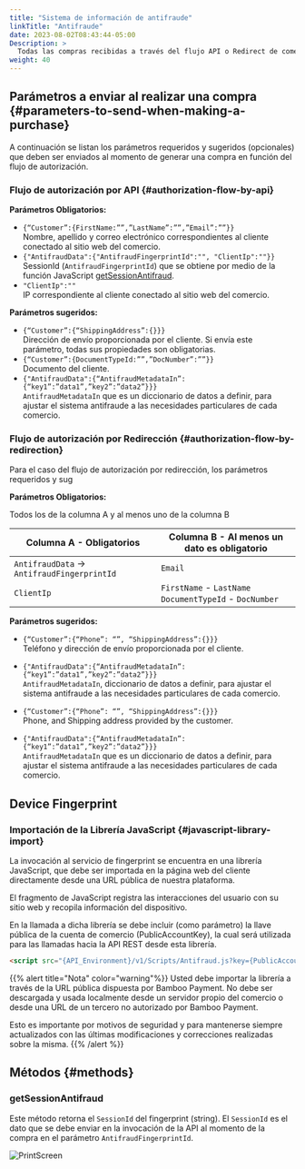 ```yaml
---
title: "Sistema de información de antifraude"
linkTitle: "Antifraude"
date: 2023-08-02T08:43:44-05:00
Description: >
  Todas las compras recibidas a través del flujo API o Redirect de comercios en el modelo de [Facilitador de Pagos]({{< ref "Concepts.md">}}#payfac-model) son analizadas por el sistema antifraude.
weight: 40
---
```


## Parámetros a enviar al realizar una compra {#parameters-to-send-when-making-a-purchase}
A continuación se listan los parámetros requeridos y sugeridos (opcionales) que deben ser enviados al momento de generar una compra en función del flujo de autorización.

### Flujo de autorización por API {#authorization-flow-by-api}

**Parámetros Obligatorios:**

* `{“Customer”:{FirstName:””,”LastName”:””,”Email”:””}}`<br>Nombre, apellido y correo electrónico correspondientes al cliente conectado al sitio web del comercio.
* `{"AntifraudData":{"AntifraudFingerprintId":"", "ClientIp":""}}`<br>SessionId (`AntifraudFingerprintId`) que se obtiene por medio de la función JavaScript [getSessionAntifraud](#getsessionantifraud).
* `"ClientIp":""`<br>IP correspondiente al cliente conectado al sitio web del comercio.

**Parámetros sugeridos:**

* `{“Customer”:{“ShippingAddress”:{}}}`<br>Dirección de envío proporcionada por el cliente. Si envía este parámetro, todas sus propiedades son obligatorias.
* `{“Customer”:{DocumentTypeId:””,”DocNumber”:””}}`<br>Documento del cliente.
* `{"AntifraudData":{“AntifraudMetadataIn”:{“key1”:”data1”,”key2”:”data2”}}}`<br>`AntifraudMetadataIn` que es un diccionario de datos a definir, para ajustar el sistema antifraude a las necesidades particulares de cada comercio.

### Flujo de autorización por Redirección {#authorization-flow-by-redirection}
Para el caso del flujo de autorización por redirección, los parámetros requeridos y sug

**Parámetros Obligatorios:**

Todos los de la columna A y al menos uno de la columna B

| Columna A - Obligatorios | Columna B - Al menos un dato es obligatorio |
|---------|----------|
| `AntifraudData` → `AntifraudFingerprintId` | `Email` |
| `ClientIp` | `FirstName` - `LastName`<br>`DocumentTypeId` - `DocNumber` |

**Parámetros sugeridos:**

* `{“Customer”:{“Phone”: “”, “ShippingAddress”:{}}}`<br>Teléfono y dirección de envío proporcionada por el cliente.
* `{"AntifraudData":{“AntifraudMetadataIn”:{“key1”:”data1”,”key2”:”data2”}}}`<br>`AntifraudMetadataIn`, diccionario de datos a definir, para ajustar el sistema antifraude a las necesidades particulares de cada comercio.

* `{“Customer”:{“Phone”: “”, “ShippingAddress”:{}}}`<br>Phone, and Shipping address provided by the customer.
* `{"AntifraudData":{“AntifraudMetadataIn”:{“key1”:”data1”,”key2”:”data2”}}}`<br>`AntifraudMetadataIn`  que es un diccionario de datos a definir, para ajustar el sistema antifraude a las necesidades particulares de cada comercio.

## Device Fingerprint

### Importación de la Librería JavaScript {#javascript-library-import}
La invocación al servicio de fingerprint se encuentra en una librería JavaScript, que debe ser importada en la página web del cliente directamente desde una URL pública de nuestra plataforma.

El fragmento de JavaScript registra las interacciones del usuario con su sitio web y recopila información del dispositivo.

En la llamada a dicha librería se debe incluir (como parámetro) la llave pública de la cuenta de comercio (PublicAccountKey), la cual será utilizada para las llamadas hacia la API REST desde esta librería.

```html
<script src="{API_Environment}/v1/Scripts/Antifraud.js?key={PublicAccountKey}" type="text/javascript"></script> 
```

{{% alert title="Nota" color="warning"%}}
Usted debe importar la librería a través de la URL pública dispuesta por Bamboo Payment. No debe ser descargada y usada localmente desde un servidor propio del comercio o desde una URL de un tercero no autorizado por Bamboo Payment.

Esto es importante por motivos de seguridad y para mantenerse siempre actualizados con las últimas modificaciones y correcciones realizadas sobre la misma.
{{% /alert %}}

## Métodos {#methods}

### getSessionAntifraud
Este método retorna el `SessionId` del fingerprint (string). El `SessionId` es el dato que se debe enviar en la invocación de la API al momento de la compra en el parámetro `AntifraudFingerprintId`.

![PrintScreen](/assets/getSessionAntifraudFlow_es.png)